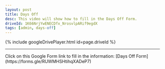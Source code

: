 ```yaml
---
layout: post
title: Days Off
desc: This video will show how to fill in the Days Off Form.
driveId: 1K66NrjYwENECDfx_NrosvlpARif9egdX
tags: [admin, days-off]
---
```


{% include googleDrivePlayer.html id=page.driveId %}

<hr>
Click on this Google Form link to fill in the information:
[Days Off Form](https://forms.gle/RUWMHSHtihqXADeP7)

